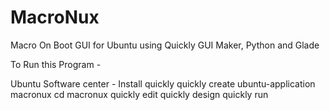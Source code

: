 # MacroNux
Macro On Boot GUI for Ubuntu using Quickly GUI Maker, Python and Glade

To Run this Program -

Ubuntu Software center - Install quickly
quickly create ubuntu-application macronux
cd macronux
quickly edit
quickly design
quickly run
